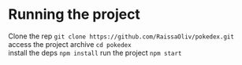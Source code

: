 # Running the project
Clone the rep
`git clone https://github.com/RaissaOliv/pokedex.git`<br/>
access the project archive
`cd pokedex`<br/>
install the deps
`npm install`
run the project
`npm start`
